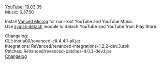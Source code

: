 YouTube: 19.03.35  
Music: 6.37.50  

Install [Vanced Microg](https://github.com/TeamVanced/VancedMicroG/releases) for non-root YouTube and YouTube Music.  
Use [zygisk-detach](https://github.com/j-hc/zygisk-detach) module to detach YouTube and YouTube from Play Store.  

Changelog:  
CLI: inotia00/revanced-cli-4.4.1-all.jar  
Integrations: ReVanced/revanced-integrations-1.2.2-dev.3.apk  
Patches: ReVanced/revanced-patches-4.0.3-dev.1.jar  
[Changelog](https://github.com/ReVanced/revanced-patches/releases/tag/vdev.1)  
